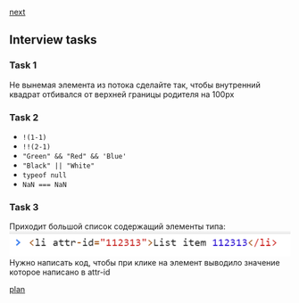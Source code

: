 <a href="02.md">next</a>
<h2>Interview tasks</h2>

<h3>Task 1</h3>
<div>
Не вынемая элемента из потока сделайте так, чтобы внутренний квадрат отбивался от верхней границы родителя на 100px
</div>

<h3>Task 2</h3>
<div>
<ul>
<li>
<code>!(1-1)</code>
</li>
<li>
<code>!!(2-1)</code>
</li>
<li>
<code>"Green" && "Red" && 'Blue'</code>
</li>
<li>
<code>"Black" || "White"</code>
</li>
<li>
<code>typeof null</code>
</li>
<li>
<code>NaN === NaN</code>
</li>
</ul>
</div>

<h3>Task 3</h3>

<div>
Приходит большой список содержащий элементы типа:<img src="media/int_1.png">
<br/>
Нужно написать код, чтобы при клике на элемент выводило значение которое написано в attr-id
</div>

<a href="00.md">plan</a>
